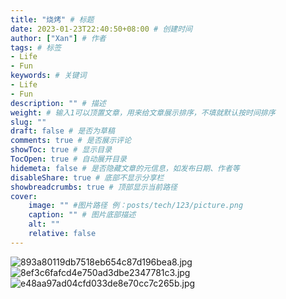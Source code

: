 ```yaml
---
title: "烧烤" # 标题
date: 2023-01-23T22:40:50+08:00 # 创建时间
author: ["Xan"] # 作者
tags: # 标签
- Life
- Fun
keywords: # 关键词
- Life
- Fun
description: "" # 描述
weight: # 输入1可以顶置文章，用来给文章展示排序，不填就默认按时间排序
slug: ""
draft: false # 是否为草稿
comments: true # 是否展示评论
showToc: true # 显示目录
TocOpen: true # 自动展开目录
hidemeta: false # 是否隐藏文章的元信息，如发布日期、作者等
disableShare: true # 底部不显示分享栏
showbreadcrumbs: true # 顶部显示当前路径
cover:
    image: "" #图片路径 例：posts/tech/123/picture.png
    caption: "" # 图片底部描述
    alt: ""
    relative: false
---
```


![893a80119db7518eb654c87d196bea8.jpg](https://bu.dusays.com/2023/01/23/63ce9cca663f6.jpg)
![8ef3c6fafcd4e750ad3dbe2347781c3.jpg](https://bu.dusays.com/2023/01/23/63ce9cd98e59e.jpg)
![e48aa97ad04cfd033de8e70cc7c265b.jpg](https://bu.dusays.com/2023/01/23/63ce9cdd2a8d8.jpg)
